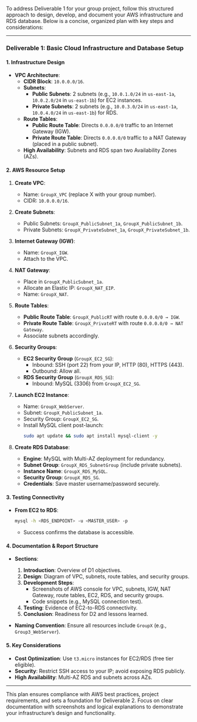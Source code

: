 To address Deliverable 1 for your group project, follow this structured approach to design, develop, and document your AWS infrastructure and RDS database. Below is a concise, organized plan with key steps and considerations:

---

### **Deliverable 1: Basic Cloud Infrastructure and Database Setup**

#### **1. Infrastructure Design**
- **VPC Architecture**:
  - **CIDR Block**: `10.0.0.0/16`.
  - **Subnets**:
    - **Public Subnets**: 2 subnets (e.g., `10.0.1.0/24` in `us-east-1a`, `10.0.2.0/24` in `us-east-1b`) for EC2 instances.
    - **Private Subnets**: 2 subnets (e.g., `10.0.3.0/24` in `us-east-1a`, `10.0.4.0/24` in `us-east-1b`) for RDS.
  - **Route Tables**:
    - **Public Route Table**: Directs `0.0.0.0/0` traffic to an Internet Gateway (IGW).
    - **Private Route Table**: Directs `0.0.0.0/0` traffic to a NAT Gateway (placed in a public subnet).
  - **High Availability**: Subnets and RDS span two Availability Zones (AZs).

#### **2. AWS Resource Setup**
1. **Create VPC**:
   - Name: `GroupX_VPC` (replace X with your group number).
   - CIDR: `10.0.0.0/16`.

2. **Create Subnets**:
   - Public Subnets: `GroupX_PublicSubnet_1a`, `GroupX_PublicSubnet_1b`.
   - Private Subnets: `GroupX_PrivateSubnet_1a`, `GroupX_PrivateSubnet_1b`.

3. **Internet Gateway (IGW)**:
   - Name: `GroupX_IGW`.
   - Attach to the VPC.

4. **NAT Gateway**:
   - Place in `GroupX_PublicSubnet_1a`.
   - Allocate an Elastic IP: `GroupX_NAT_EIP`.
   - Name: `GroupX_NAT`.

5. **Route Tables**:
   - **Public Route Table**: `GroupX_PublicRT` with route `0.0.0.0/0 → IGW`.
   - **Private Route Table**: `GroupX_PrivateRT` with route `0.0.0.0/0 → NAT Gateway`.
   - Associate subnets accordingly.

6. **Security Groups**:
   - **EC2 Security Group** (`GroupX_EC2_SG`):
     - Inbound: SSH (port 22) from your IP, HTTP (80), HTTPS (443).
     - Outbound: Allow all.
   - **RDS Security Group** (`GroupX_RDS_SG`):
     - Inbound: MySQL (3306) from `GroupX_EC2_SG`.

7. **Launch EC2 Instance**:
   - Name: `GroupX_WebServer`.
   - Subnet: `GroupX_PublicSubnet_1a`.
   - Security Group: `GroupX_EC2_SG`.
   - Install MySQL client post-launch:
     ```bash
     sudo apt update && sudo apt install mysql-client -y
     ```

8. **Create RDS Database**:
   - **Engine**: MySQL with Multi-AZ deployment for redundancy.
   - **Subnet Group**: `GroupX_RDS_SubnetGroup` (include private subnets).
   - **Instance Name**: `GroupX_RDS_MySQL`.
   - **Security Group**: `GroupX_RDS_SG`.
   - **Credentials**: Save master username/password securely.

#### **3. Testing Connectivity**
- **From EC2 to RDS**:
  ```bash
  mysql -h <RDS_ENDPOINT> -u <MASTER_USER> -p
  ```
  - Success confirms the database is accessible.

#### **4. Documentation & Report Structure**
- **Sections**:
  1. **Introduction**: Overview of D1 objectives.
  2. **Design**: Diagram of VPC, subnets, route tables, and security groups.
  3. **Development Steps**:
     - Screenshots of AWS console for VPC, subnets, IGW, NAT Gateway, route tables, EC2, RDS, and security groups.
     - Code snippets (e.g., MySQL connection test).
  4. **Testing**: Evidence of EC2-to-RDS connectivity.
  5. **Conclusion**: Readiness for D2 and lessons learned.

- **Naming Convention**: Ensure all resources include `GroupX` (e.g., `Group3_WebServer`).

#### **5. Key Considerations**
- **Cost Optimization**: Use `t3.micro` instances for EC2/RDS (free tier eligible).
- **Security**: Restrict SSH access to your IP; avoid exposing RDS publicly.
- **High Availability**: Multi-AZ RDS and subnets across AZs.

---

This plan ensures compliance with AWS best practices, project requirements, and sets a foundation for Deliverable 2. Focus on clear documentation with screenshots and logical explanations to demonstrate your infrastructure’s design and functionality.